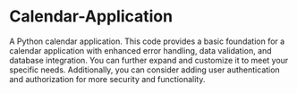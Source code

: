 # Calendar-Application
A Python calendar application.
This code provides a basic foundation for a calendar application with enhanced error handling, data validation, and database integration. You can further expand and customize it to meet your specific needs. Additionally, you can consider adding user authentication and authorization for more security and functionality.
